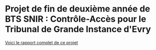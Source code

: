 # Projet de fin de deuxième année de BTS SNIR : Contrôle-Accès pour le Tribunal de Grande Instance d'Evry
[Voici le rapport complet de ce projet](rapport.pdf)
